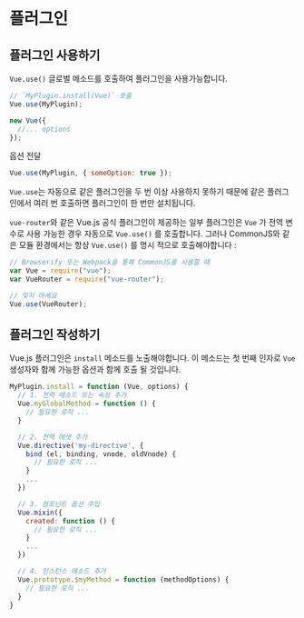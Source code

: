# 플러그인

## 플러그인 사용하기

`Vue.use()` 글로벌 메소드를 호출하여 플러그인을 사용가능합니다.

```js
// `MyPlugin.install(Vue)` 호출
Vue.use(MyPlugin);

new Vue({
  //... options
});
```

옵션 전달

```js
Vue.use(MyPlugin, { someOption: true });
```

`Vue.use`는 자동으로 같은 플러그인을 두 번 이상 사용하지 못하기 때문에 같은 플러그인에서 여러 번 호출하면 플러그인이 한 번만 설치됩니다.

`vue-router`와 같은 Vue.js 공식 플러그인이 제공하는 일부 플러그인은 `Vue` 가 전역 변수로 사용 가능한 경우 자동으로 `Vue.use()` 를 호출합니다. 그러나 CommonJS와 같은 모듈 환경에서는 항상 `Vue.use()` 를 명시 적으로 호출해야합니다 :

```js
// Browserify 또는 Webpack을 통해 CommonJS를 사용할 때
var Vue = require("vue");
var VueRouter = require("vue-router");

// 잊지 마세요
Vue.use(VueRouter);
```

## 플러그인 작성하기

Vue.js 플러그인은 `install` 메소드를 노출해야합니다. 이 메소드는 첫 번째 인자로 `Vue` 생성자와 함께 가능한 옵션과 함께 호출 될 것입니다.

```js
MyPlugin.install = function (Vue, options) {
  // 1. 전역 메소드 또는 속성 추가
  Vue.myGlobalMethod = function () {
    // 필요한 로직 ...
  }

  // 2. 전역 에셋 추가
  Vue.directive('my-directive', {
    bind (el, binding, vnode, oldVnode) {
      // 필요한 로직 ...
    }
    ...
  })

  // 3. 컴포넌트 옵션 주입
  Vue.mixin({
    created: function () {
      // 필요한 로직 ...
    }
    ...
  })

  // 4. 인스턴스 메소드 추가
  Vue.prototype.$myMethod = function (methodOptions) {
    // 필요한 로직 ...
  }
}
```

